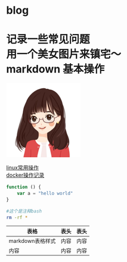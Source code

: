 # blog
记录一些常见问题  
用一个美女图片来镇宅～  
markdown 基本操作  
===  
<img src="./img/timg.jpg" title="美女" width="200" div />

[linux常用操作](./linux/index.md "linux常用操作")  
[docker操作记录](./linux/docker.md "docker操作记录")
```js
function () {
    var a = "hello world"
}
```
```bash
#这个是注释bash
rm -rf *
```
表格|表头|表头
---|:--:|---:
markdown表格样式|内容|内容
内容|内容|内容